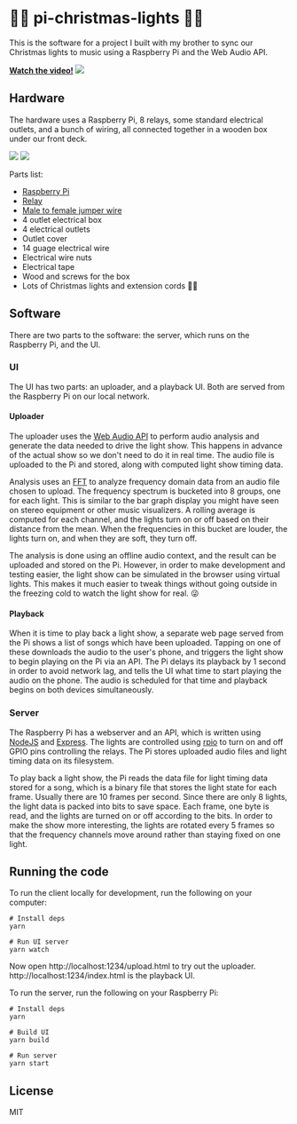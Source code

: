 # 🎄💡 pi-christmas-lights 🎄💡

This is the software for a project I built with my brother to sync our Christmas lights to music
using a Raspberry Pi and the Web Audio API.

**[Watch the video!](https://twitter.com/devongovett/status/1077725421356101633)**
![](https://media.giphy.com/media/3iBttTVcWRd7Ym5X4M/giphy.gif)

## Hardware

The hardware uses a Raspberry Pi, 8 relays, some standard electrical outlets, and a bunch of wiring,
all connected together in a wooden box under our front deck.

![](https://pbs.twimg.com/media/Du-ZBB9XcAAyuk4.jpg:large)
![](https://pbs.twimg.com/media/Du_0kl-W0AASkga.jpg)

Parts list:

* [Raspberry Pi](https://www.raspberrypi.org)
* [Relay](https://www.amazon.com/SainSmart-8-Channel-Duemilanove-MEGA2560-MEGA1280-x/dp/B006J4G45G)
* [Male to female jumper wire](https://www.amazon.com/gp/product/B01EV70C78/ref=od_aui_detailpages01?ie=UTF8&psc=1)
* 4 outlet electrical box
* 4 electrical outlets
* Outlet cover
* 14 guage electrical wire
* Electrical wire nuts
* Electrical tape
* Wood and screws for the box
* Lots of Christmas lights and extension cords 🎄🔌

## Software

There are two parts to the software: the server, which runs on the Raspberry Pi, and the UI.

### UI

The UI has two parts: an uploader, and a playback UI. Both are served from the Raspberry Pi
on our local network.

#### Uploader

The uploader uses the [Web Audio API](https://developer.mozilla.org/en-US/docs/Web/API/Web_Audio_API)
to perform audio analysis and generate the data needed to drive the light show. This happens in advance
of the actual show so we don't need to do it in real time. The audio file is uploaded to the Pi and
stored, along with computed light show timing data.

Analysis uses an [FFT](https://en.wikipedia.org/wiki/Fast_Fourier_transform) to analyze frequency
domain data from an audio file chosen to upload. The frequency spectrum is bucketed into 8 groups,
one for each light. This is similar to the bar graph display you might have seen on stereo equipment
or other music visualizers. A rolling average is computed for each channel, and the lights turn on
or off based on their distance from the mean. When the frequencies in this bucket are louder,
the lights turn on, and when they are soft, they turn off.

The analysis is done using an offline audio context, and the result can be uploaded and stored on the Pi.
However, in order to make development and testing easier, the light show can be simulated in the browser
using virtual lights. This makes it much easier to tweak things without going outside in the freezing cold
to watch the light show for real. 😜

#### Playback

When it is time to play back a light show, a separate web page served from the Pi shows a list of songs
which have been uploaded. Tapping on one of these downloads the audio to the user's phone, and triggers
the light show to begin playing on the Pi via an API. The Pi delays its playback by 1 second in order
to avoid network lag, and tells the UI what time to start playing the audio on the phone. The audio is 
scheduled for that time and playback begins on both devices simultaneously.

### Server

The Raspberry Pi has a webserver and an API, which is written using [NodeJS](https://nodejs.org) and
[Express](http://expressjs.com). The lights are controlled using [rpio](https://npmjs.com/rpio) to
turn on and off GPIO pins controlling the relays. The Pi stores uploaded audio files and light timing
data on its filesystem.

To play back a light show, the Pi reads the data file for light timing data stored for a song,
which is a binary file that stores the light state for each frame. Usually there are 10 frames per second.
Since there are only 8 lights, the light data is packed into bits to save space. Each frame, one
byte is read, and the lights are turned on or off according to the bits. In order to make the show
more interesting, the lights are rotated every 5 frames so that the frequency channels move around
rather than staying fixed on one light.

## Running the code

To run the client locally for development, run the following on your computer:

```shell
# Install deps
yarn

# Run UI server
yarn watch
```

Now open http://localhost:1234/upload.html to try out the uploader. http://localhost:1234/index.html
is the playback UI.

To run the server, run the following on your Raspberry Pi:

```shell
# Install deps
yarn

# Build UI
yarn build

# Run server
yarn start
```

## License

MIT
